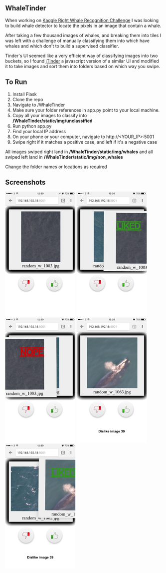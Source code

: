 WhaleTinder
-----------

When working on [Kaggle Right Whale Recognition Challenge](https://www.kaggle.com/c/noaa-right-whale-recognition) I was looking to build whale detector to locate the pixels in an image that contain a whale.

After taking a few thousand images of whales, and breaking them into tiles I was left with a challenge of manually classifying them into which have whales and which don't to build a supervised classifier.

Tinder's UI seemed like a very efficient way of classifying images into two buckets, so I found [jTinder](https://github.com/do-web/jTinder) a javascript version of a similar UI and modified it to take images and sort them into folders based on which way you swipe.


To Run
-------

1. Install Flask
2. Clone the repo
3. Navigate to /WhaleTinder
4. Make sure your folder references in app.py point to your local machine.
5. Copy all your images to classify into  **/WhaleTinder/static/img/unclassified**
6. Run python app.py
7. Find your local IP address
8. On your phone or your computer, navigate to http://<YOUR_IP>:5001
9. Swipe right if it matches a positive case, and left if it's a negative case

All images swiped right land in **/WhaleTinder/static/img/whales** and all swiped left land in **/WhaleTinder/static/img/non_whales**

Change the folder names or locations as required


Screenshots
-----------

<img width=225 height=400 src = "https://github.com/GerHarte/WhaleTinder/blob/master/static/img/screenshots/IMG_4803.PNG" />

<img width=225 height=400 src = "https://github.com/GerHarte/WhaleTinder/blob/master/static/img/screenshots/IMG_4804.PNG" />

<img width=225 height=400 src = "https://github.com/GerHarte/WhaleTinder/blob/master/static/img/screenshots/IMG_4805.PNG" />

<img width=225 height=400 src = "https://github.com/GerHarte/WhaleTinder/blob/master/static/img/screenshots/IMG_4806.PNG" />

<img width=225 height=400 src = "https://github.com/GerHarte/WhaleTinder/blob/master/static/img/screenshots/IMG_4807.PNG" />
